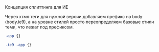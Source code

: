 Концепция сплиттинга для ИЕ

Через хтмл теги для нужной версии добавляем префикс на body (body.ie9), а на уровне стилей просто переопределяем базовые стили теми, что лежат под префиксом.

```css
.app {}

.ie9 .app {}
```
